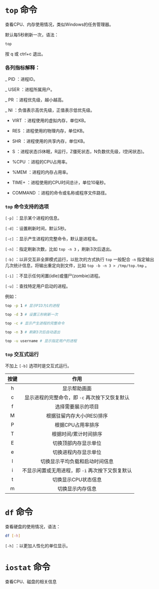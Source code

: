 # `top` 命令

查看CPU、内存使用情况，类似Windows的任务管理器。

默认每5秒刷新一次，语法：

```bash
top
```

按 q 或 ctrl+c 退出。

### 各列指标解释：

_ PID ：进程ID。

_ USER ：进程所属用户。

_ PR ：进程优先级，越小越高。

_ NI ：负值表示高优先级，正值表示低优先级。

- VIRT ：进程使用的虚拟内存，单位KB。

- RES ：进程使用的物理内存，单位KB。

- SHR ：进程使用的共享内存，单位KB。

- S ：进程状态(S休眠，R运行，Z僵死状态，N负数优先级，I空闲状态)。

- %CPU ：进程的CPU占用率。

- %MEM ：进程的内存占用率。

- TIME+ ：进程使用的CPU时间总计，单位10毫秒。

- COMMAND ：进程的命令或名称或程序文件路径。

### `top` 命令支持的选项

`[-p]` ：显示某个进程的信息。

`[-d]` ：设置刷新时间，默认5秒。

`[-c]` ：显示产生进程的完整命令，默认是进程名。

`[-n]` ：指定刷新次数，比如 `top -n 3` ，刷新3次后退出。

`[-b]` ：以非交互非全屏模式运行，以批次的方式执行 `top` 一般配合 `-n` 指定输出几次统计信息，将输出重定向到文件，比如 `top -b -n 3 > /tmp/top.tmp` 。

`[-i]` ：不显示任何闲置(idle)或僵尸(zombie)进程。

`[-u]` ：查找特定用户启动的进程。

例如：

```bash
top -p 1 # 显示PID为1的进程

top -d 3 # 设置三秒刷新一次

top -c # 显示产生进程的完整命令

top -n 3 # 刷新3次后自动退出

top -u username # 显示指定用户的进程

```

### `top` 交互式运行

不加上 `[-b]` 选项时是交互式运行。

| 按键 |              作用               |
| :----: | :-----------------------------: |
|   h    |   显示帮助画面    |
|   c    |   显示进程的完整命令，即 `-c` 再次按下又恢复默认   |
|   f    |   选择需要展示的项目    |
|   M    |   根据驻留内存大小(RES)排序    |
|   P    |   根据CPU占用率排序   |
|   T    |   根据时间/累计时间排序   |
|   E    |   切换顶部内存显示单位    |
|   e    |   切换进程内存显示单位  |
|   l    |   切换显示平均负载和启动时间信息    |
|   i    |   不显示闲置或无用进程，即 `-i` 再次按下又恢复默认    |
|   t    |   切换显示CPU状态信息   |
|   m    |   切换显示内存信息   |

# `df` 命令

查看硬盘的使用情况，语法：

```bash
df [-h]
```

`[-h]` ：以更加人性化的单位显示。

# `iostat` 命令

查看CPU、磁盘的相关信息
